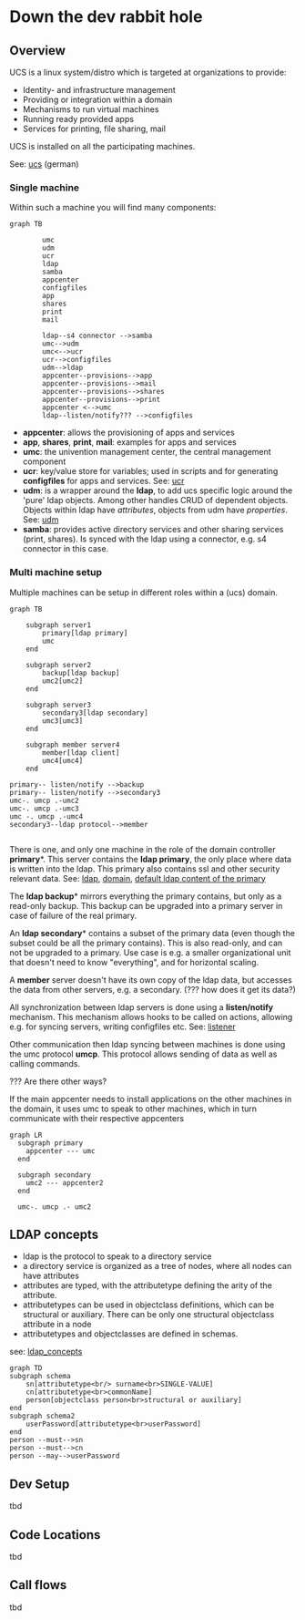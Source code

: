 Down the dev rabbit hole
========================

Overview
--------

UCS is a linux system/distro which is targeted at organizations to provide:

- Identity- and infrastructure management
- Providing or integration within a domain
- Mechanisms to run virtual machines
- Running ready provided apps
- Services for printing, file sharing, mail

UCS is installed on all the participating machines.

See: [ucs] (german)

### Single machine

Within such a machine you will find many components:

```mermaid
graph TB

        umc
        udm
        ucr
        ldap
        samba
        appcenter
        configfiles
        app
        shares
        print
        mail
        
        ldap--s4 connector -->samba
        umc-->udm
        umc<-->ucr
        ucr-->configfiles
        udm-->ldap
        appcenter--provisions-->app
        appcenter--provisions-->mail
        appcenter--provisions-->shares
        appcenter--provisions-->print
        appcenter <-->umc
        ldap--listen/notify??? -->configfiles
```

- **appcenter**: allows the provisioning of apps and services
- **app**, **shares**, **print**, **mail**: examples for apps and services
- **umc**: the univention management center, the central management component
- **ucr**: key/value store for variables; used in scripts and for generating **configfiles** for
  apps and services. See: [ucr]
- **udm**: is a wrapper around the **ldap**, to add ucs specific logic around the 'pure' ldap
  objects. Among other handles CRUD of dependent objects. Objects within ldap have *attributes*,
  objects from udm have *properties*. See: [udm]
- **samba**: provides active directory services and other sharing services (print, shares). Is
  synced with the ldap using a connector, e.g. s4 connector in this case.

### Multi machine setup

Multiple machines can be setup in different roles within a (ucs) domain.

```mermaid
graph TB
    
    subgraph server1
        primary[ldap primary]
        umc
    end
    
    subgraph server2  
        backup[ldap backup]
        umc2[umc2]
    end
    
    subgraph server3
        secondary3[ldap secondary]
        umc3[umc3]
    end
    
    subgraph member server4
        member[ldap client]
        umc4[umc4]
    end
 
primary-- listen/notify -->backup
primary-- listen/notify -->secondary3
umc-. umcp .-umc2
umc-. umcp .-umc3
umc -. umcp .-umc4
secondary3--ldap protocol-->member


```

There is one, and only one machine in the role of the domain controller **primary***. This server
contains the **ldap primary**, the only place where data is written into the ldap. This primary also
contains ssl and other security relevant data. See: [ldap],
[domain], [default ldap content of the primary](default_ldap_content.txt)

The **ldap backup*** mirrors everything the primary contains, but only as a read-only backup. This
backup can be upgraded into a primary server in case of failure of the real primary.

An **ldap secondary*** contains a subset of the primary data (even though the subset could be all
the primary contains). This is also read-only, and can not be upgraded to a primary. Use case is
e.g. a smaller organizational unit that doesn't need to know "everything", and for horizontal
scaling.

A **member** server doesn't have its own copy of the ldap data, but accesses the data from other
servers, e.g. a secondary.  (??? how does it get its data?)

All synchronization between ldap servers is done using a **listen/notify** mechanism. This mechanism
allows hooks to be called on actions, allowing e.g. for syncing servers, writing configfiles etc.
See: [listener]

Other communication then ldap syncing between machines is done using the umc protocol **umcp**. This
protocol allows sending of data as well as calling commands.

??? Are there other ways?

If the main appcenter needs to install applications on the other machines in the domain, it uses umc
to speak to other machines, which in turn communicate with their respective appcenters

```mermaid
graph LR
  subgraph primary
    appcenter --- umc
  end
    
  subgraph secondary
    umc2 --- appcenter2
  end
  
  umc-. umcp .- umc2
```

LDAP concepts
-------------

- ldap is the protocol to speak to a directory service
- a directory service is organized as a tree of nodes, where all nodes can have attributes
- attributes are typed, with the attributetype defining the arity of the attribute.
- attributetypes can be used in objectclass definitions, which can be structural or auxiliary. There
  can be only one structural objectclass attribute in a node
- attributetypes and objectclasses are defined in schemas.

see: [ldap_concepts]

```mermaid
graph TD
subgraph schema
	sn[attributetype<br/> surname<br>SINGLE-VALUE]
	cn[attributetype<br>commonName]
	person[objectclass person<br>structural or auxiliary]
end
subgraph schema2
	userPassword[attributetype<br>userPassword]
end
person --must-->sn
person --must-->cn
person --may-->userPassword
```

Dev Setup
---------
tbd

Code Locations
--------------
tbd

Call flows
----------
tbd




<!-- ------------------------Footnotes-----------------------------  -->

[listener]: https://docs.software-univention.de/handbuch-4.4.html#introduction:Listener_Notifier-Replikation

[ucs]: https://docs.software-univention.de/handbuch-4.4.html#introduction:Was_ist_Univention_Corporate_Server

[ldap]: https://docs.software-univention.de/handbuch-4.4.html#domain-ldap:Einfuehrung

[domain]: https://docs.software-univention.de/handbuch-4.4.html#introduction:Domaenenkonzept

[join]: https://docs.software-univention.de/handbuch-4.4.html#domain-ldap:joinscripts

[schema]: https://docs.software-univention.de/handbuch-4.4.html#domain:ldap:extensions

[ucr]: https://docs.software-univention.de/developer-reference-4.4.html#chap:ucr

[udm]: https://docs.software-univention.de/developer-reference-4.4.html#chap:udm

[ldap_concepts]: https://www.digitalocean.com/community/tutorials/understanding-the-ldap-protocol-data-hierarchy-and-entry-components

